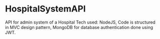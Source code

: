 # HospitalSystemAPI
API for admin system of a Hospital
Tech used: NodeJS, Code is structured in MVC design pattern, MongoDB for database
authentication done using JWT.
